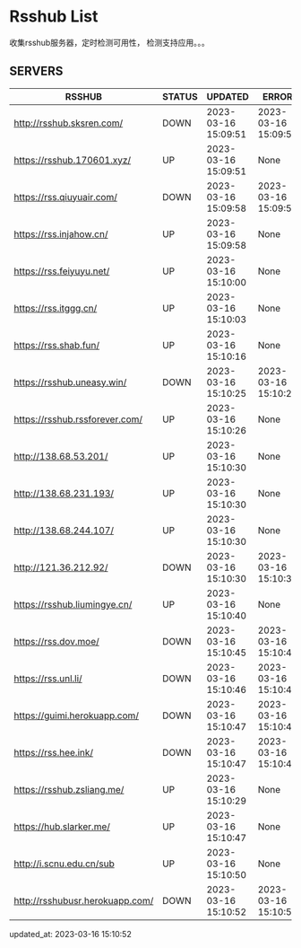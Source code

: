 # Rsshub List

收集rsshub服务器，定时检测可用性， 检测支持应用。。。


## SERVERS

|  RSSHUB   | STATUS  | UPDATED  | ERROR  | TWITTER |  
|  ----  | ----  | ----  | ----  | ---- |  
| http://rsshub.sksren.com/ | DOWN | 2023-03-16 15:09:51 | 2023-03-16 15:09:51 |  
| https://rsshub.170601.xyz/ | UP | 2023-03-16 15:09:51 | None |OK|  
| https://rss.qiuyuair.com/ | DOWN | 2023-03-16 15:09:58 | 2023-03-16 15:09:58 |  
| https://rss.injahow.cn/ | UP | 2023-03-16 15:09:58 | None ||  
| https://rss.feiyuyu.net/ | UP | 2023-03-16 15:10:00 | None |OK|  
| https://rss.itggg.cn/ | UP | 2023-03-16 15:10:03 | None ||  
| https://rss.shab.fun/ | UP | 2023-03-16 15:10:16 | None |OK|  
| https://rsshub.uneasy.win/ | DOWN | 2023-03-16 15:10:25 | 2023-03-16 15:10:25 |  
| https://rsshub.rssforever.com/ | UP | 2023-03-16 15:10:26 | None |OK|  
| http://138.68.53.201/ | UP | 2023-03-16 15:10:30 | None ||  
| http://138.68.231.193/ | UP | 2023-03-16 15:10:30 | None ||  
| http://138.68.244.107/ | UP | 2023-03-16 15:10:30 | None ||  
| http://121.36.212.92/ | DOWN | 2023-03-16 15:10:30 | 2023-03-16 15:10:30 |  
| https://rsshub.liumingye.cn/ | UP | 2023-03-16 15:10:40 | None |OK|  
| https://rss.dov.moe/ | DOWN | 2023-03-16 15:10:45 | 2023-03-16 15:10:45 |  
| https://rss.unl.li/ | DOWN | 2023-03-16 15:10:46 | 2023-03-16 15:10:46 |  
| https://guimi.herokuapp.com/ | DOWN | 2023-03-16 15:10:47 | 2023-03-16 15:10:47 |  
| https://rss.hee.ink/ | DOWN | 2023-03-16 15:10:47 | 2023-03-16 15:10:47 |  
| https://rsshub.zsliang.me/ | UP | 2023-03-16 15:10:29 | None |OK|  
| https://hub.slarker.me/ | UP | 2023-03-16 15:10:47 | None |OK|  
| http://i.scnu.edu.cn/sub | UP | 2023-03-16 15:10:50 | None ||  
| http://rsshubusr.herokuapp.com/ | DOWN | 2023-03-16 15:10:52 | 2023-03-16 15:10:52 |  
  

updated_at: 2023-03-16 15:10:52  
